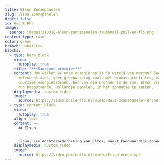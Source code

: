```yaml
---
title: Elsun Zonnepanelen
slug: Elsun Zonnepanelen
draft: false
id: 6eq_B_Phs
image:
  source: images/210318-elsun-zonnepanelen-thumbnail-phil-en-flo.png
content_type: case
color: green
branch: 0uhmsFFxS
blocks:
  - type: hero_block
    video:
      autoplay: true
    title: "***Duurzame energie***"
    content: Hoe wekken we onze energie op in de wereld van morgen? Geen
      kolencentrales, geen greenwashing zoals met biomassacentrales, maar échte
      duurzame energiebronnen. Één van die bronnen is de zon. Elsun vroeg ons om
      hun hoogstaande, Hollandse panelen, in het zonnetje te zetten.
    displaymedia: custom_video
    image:
      source: https://video.philenflo.nl/video/Huis-zonnepanelen-drone-shot.mp4
  - type: content_block
    video:
      autoplay: true
    align: left
    content: >-
      ## Elsun


      Elsun, een dochteronderneming van Elton, maakt hoogwaardige zonnepanelen. Het unieke aan Elsun is dat de productie niet wordt uitbesteed, maar binnenshuis, in Nederland plaats vindt. Dit betekent een perfecte kwaliteitscontrole op een écht Nederlands topproduct.
    displaymedia: custom_video
    image:
      source: https://video.philenflo.nl/video/Elton-drone.mp4
---
```

